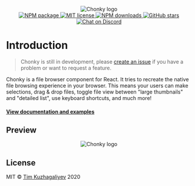 <p align="center">
  <img src="https://timbokz.github.io/Chonky/Chonky.jpg" alt="Chonky logo">
  <br/>
  <a href="https://www.npmjs.com/package/chonky">
    <img alt="NPM package" src="https://img.shields.io/npm/v/chonky.svg">
  </a>
  <a href="https://tldrlegal.com/license/mit-license">
    <img alt="MIT license" src="https://img.shields.io/npm/l/chonky">
  </a>
  <a href="https://www.npmjs.com/package/chonky">
    <img alt="NPM downloads" src="https://img.shields.io/npm/dt/chonky">
  </a>
  <a href="https://github.com/TimboKZ/Chonky">
    <img alt="GitHub stars" src="https://img.shields.io/github/stars/TimboKZ/Chonky">
  </a>
  <a href="https://discord.gg/HT4ttdQ">
    <img alt="Chat on Discord" src="https://img.shields.io/discord/696033621986770957?label=Chat%20on%20Discord" />
  </a>
</p>

# Introduction

> Chonky is still in development, please [create an issue](https://github.com/TimboKZ/Chonky/issues) if you have a
> problem or want to request a feature.

Chonky is a file browser component for React. It tries to recreate the native file browsing experience in your browser.
This means your users can make selections, drag & drop files, toggle file view between "large thumbnails" and "detailed
list", use keyboard shortcuts, and much more!

#### [View documentation and examples](https://timbokz.github.io/Chonky/)

## Preview

<p align="center">
  <img src="https://timbokz.github.io/Chonky/Chonky_preview.jpg" alt="Chonky logo">
</p>

## License

MIT © [Tim Kuzhagaliyev](https://github.com/TimboKZ) 2020

